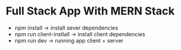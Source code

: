 # Full Stack App With MERN Stack
- npm install -> install sever dependencies
- npm run client-instlall -> install client dependencies
- npm run dev -> running app client + server
